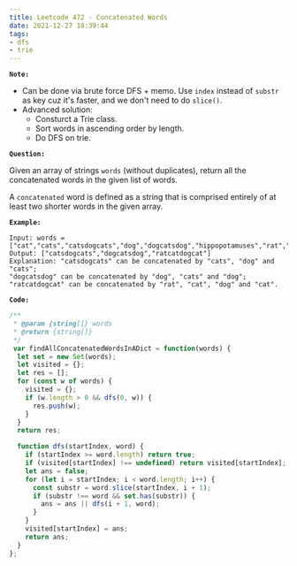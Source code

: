 ```yaml
---
title: Leetcode 472 - Concatenated Words
date: 2021-12-27 18:39:44
tags:
- dfs
- trie
---
```

**`Note:`**
- Can be done via brute force DFS + memo. Use `index` instead of `substr` as key cuz it's faster, and we don't need to do `slice()`.
- Advanced solution:
  - Consturct a Trie class.
  - Sort words in ascending order by length.
  - Do DFS on trie.

**`Question:`**

Given an array of strings `words` (without duplicates), return all the concatenated words in the given list of words.

A `concatenated` word is defined as a string that is comprised entirely of at least two shorter words in the given array.

**`Example:`**
```
Input: words = ["cat","cats","catsdogcats","dog","dogcatsdog","hippopotamuses","rat","ratcatdogcat"]
Output: ["catsdogcats","dogcatsdog","ratcatdogcat"]
Explanation: "catsdogcats" can be concatenated by "cats", "dog" and "cats"; 
"dogcatsdog" can be concatenated by "dog", "cats" and "dog"; 
"ratcatdogcat" can be concatenated by "rat", "cat", "dog" and "cat".
```

**`Code:`**
```javascript
/**
 * @param {string[]} words
 * @return {string[]}
 */
 var findAllConcatenatedWordsInADict = function(words) {
  let set = new Set(words);
  let visited = {};
  let res = [];
  for (const w of words) {
    visited = {};
    if (w.length > 0 && dfs(0, w)) {
      res.push(w);
    }
  }
  return res;

  function dfs(startIndex, word) {
    if (startIndex >= word.length) return true;
    if (visited[startIndex] !== undefined) return visited[startIndex];
    let ans = false;
    for (let i = startIndex; i < word.length; i++) {
      const substr = word.slice(startIndex, i + 1);
      if (substr !== word && set.has(substr)) {
        ans = ans || dfs(i + 1, word);
      }
    }
    visited[startIndex] = ans;
    return ans;
  }
};
```